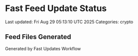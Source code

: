 # Fast Feed Update Status
Last updated: Fri Aug 29 05:13:10 UTC 2025
Categories: crypto

## Feed Files Generated

Generated by Fast Updates Workflow

